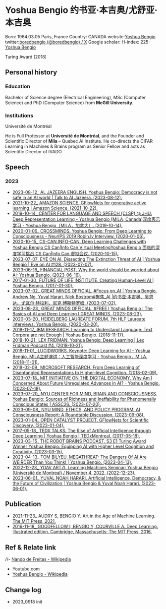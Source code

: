# Yoshua Bengio 约书亚·本吉奥/尤舒亚·本吉奥Born: 1964.03.05 Paris, FranceCountry: CANADAwebsite:[Yoshua Bengio](https://yoshuabengio.org/)twitter:[boredbengio (@boredbengio) / X](https://twitter.com/boredbengio)Google scholar: H-index: 225-[‪Yoshua Bengio‬](https://scholar.google.com/citations?hl=zh-CN&user=kukA0LcAAAAJ&view_op=list_works&sortby=pubdate)Turing Award (2018)## Personal history### EducationBachelor of Science degree (Electrical Engineering), MSc (Computer Science) and PhD (Computer Science) from **McGill University**.### InstitutionsUniversité de MontréalHe is Full Professor at **Université de Montréal**, and the Founder and Scientific Director of **Mila** – Quebec AI Institute. He co-directs the CIFAR Learning in Machines & Brains program as Senior Fellow and acts as Scientific Director of IVADO. ## Speech### 2023- [2023-08-12_ AL JAZEERA ENGLISH. Yoshua Bengio: Democracy is not safe in an AI world | Talk to Al Jazeera. (2023-08-12). ](https://www.youtube.com/watch?v=GL8W6jW9dV4)- [2021-10-22_ AMAZON SCIENCE. GFlowNets for generative active learning | Amazon Science. (2021-10-22). ](https://www.youtube.com/watch?v=2s_GtmofbyU)- [2019-10-14_ CENTER FOR LANGUAGE AND SPEECH (CLSP) @ JHU. Deep Representation Learning - Yoshua Bengio (MILA, Canada)深度表示学习 - Yoshua Bengio（MILA，加拿大）. (2019-10-14). ](https://www.youtube.com/watch?v=-BjJMs8DS-8)- [2020-01-06_ CROSSMINDS. Yoshua Bengio: From Deep Learning to Consciousness - NeurIPS 2019 Robin.ly Interview. (2020-01-06). ](https://www.youtube.com/watch?v=lat0jSpNQoM)- [2020-10-15_ CS-CAN.INFO-CAN. Deep Learning Challenges with Yoshua Bengio   CS Can|Info Can Virtual MeetingYoshua Bengio 面临的深度学习挑战 CS Can|Info Can 虚拟会议. (2020-10-15). ](https://www.youtube.com/watch?v=1tUO166frJ0)- [2023-07-07_ EYE ON AI. Dissecting The Extinction Threat of AI | Yoshua Bengio | Eye on AI #128. (2023-07-07). ](https://www.youtube.com/watch?v=0RknkWgd6Ck)- [2023-06-16_ FINANCIAL POST. Why the world should be worried about AI: Yoshua Bengio. (2023-06-16). ](https://www.youtube.com/watch?v=22hKMfKaIGc)- [2017-01-30_ FUTURE OF LIFE INSTITUTE. Creating Human-Level AI | Yoshua Bengio. (2017-01-30). ](https://www.youtube.com/watch?v=ZHYXp3gJCaI)- [2023-07-02_ GREAT MINDS OFFICIAL. #Focus on_AI | Yoshua Bengio, Andrew Ng, Yuval Harari, Nick Bostrom#聚焦_AI |约书亚·本吉奥、吴恩达、尤瓦尔·赫拉利、尼克·博斯特罗姆. (2023-07-02). ](https://www.youtube.com/watch?v=Xgcz11Tc5I8)- [2023-08-23_ GREAT MINDS OFFICIAL. #FREE I Yoshua Bengio I The Basics of AI and Deep Learning I GREAT MINDS. (2023-08-23). ](https://www.youtube.com/watch?v=KfJSG-Z-7dE)- [2020-03-20_ HEIDELBERG LAUREATE FORUM. 7th HLF Laureate interviews: Yoshua Bengio. (2020-03-20). ](https://www.youtube.com/watch?v=YYufJY-MsQE)- [2018-11-17_ IBM RESEARCH. Learning to Understand Language: Text Corpora are not Enough | Yoshua Bengio. (2018-11-17). ](https://www.youtube.com/watch?v=TDSI_jwEZn8)- [2018-10-21_ LEX FRIDMAN. Yoshua Bengio: Deep Learning | Lex Fridman Podcast #4. (2018-10-21). ](https://www.youtube.com/watch?v=azOmzumh0vQ)- [2018-11-01_ LUCIDWORKS. Keynote: Deep Learning for AI - Yoshua Bengio, MILA主题演讲：人工智能深度学习 - Yoshua Bengio，MILA. (2018-11-01). ](https://www.youtube.com/watch?v=-AoXwZSf6E0)- [2018-02-09_ MICROSOFT RESEARCH. From Deep Learning of Disentangled Representations to Higher-level Cognition. (2018-02-09). ](https://www.youtube.com/watch?v=Yr1mOzC93xs)- [2023-07-18_ MIT INITIATIVE ON THE DIGITAL ECONOMY. Why Am I Concerned About Future Unregulated Advances in AI? - Yoshua Bengio. (2023-07-18). ](https://www.youtube.com/watch?v=p4NG65qxt1s)- [2023-07-20_ NYU CENTER FOR MIND, BRAIN AND CONSCIOUSNESS. Yoshua Bengio: Sources of Richness and Ineffability for Phenomenally Conscious States | ASSC26. (2023-07-20). ](https://www.youtube.com/watch?v=ntVlZ5mpl9o)- [2023-09-08_ NYU MIND, ETHICS, AND POLICY PROGRAM. AI Consciousness Report: A Roundtable Discussion. (2023-09-08). ](https://www.youtube.com/watch?v=-YC-ZhdcVck)- [2023-01-04_ OPEN CATALYST PROJECT. GFlowNets for Scientific Discovery. (2023-01-04). ](https://www.youtube.com/watch?v=q4teTx6eMpY&t=6424s)- [2017-05-18_ TEDX TALKS. The Rise of Artificial Intelligence through Deep Learning | Yoshua Bengio | TEDxMontreal. (2017-05-18). ](https://www.youtube.com/watch?v=uawLjkSI7Mo)- [2023-03-15_ THE ROBOT BRAINS PODCAST. S3 E1 Turing Award Winner Yoshua Bengio: Equipping AI with Higher Level Cognition and Creativity. (2023-03-15). ](https://www.youtube.com/watch?v=wdExmzSfw4g)- [2023-04-13_ TOM BILYEU. MEGATHREAT: The Dangers Of AI Are WEIRDER Than You Think! | Yoshua Bengio. (2023-04-13). ](https://www.youtube.com/watch?v=HGY1vf5H1z4)- [2022-12-23_ YOAV ARTZI. Learning Machines Seminar: Yoshua Bengio (Université de Montreal) / November 4, 2022. (2022-12-23). ](https://www.youtube.com/watch?v=K8LNtTUsiMI)- [2023-06-01_ YUVAL NOAH HARARI. Artificial Intelligence, Democracy, & the Future of Civilization | Yoshua Bengio & Yuval Noah Harari. (2023-06-01). ](https://www.youtube.com/watch?v=TKopbyIPo6Y)## Publication- [2021-11-23_ AUDRY S, BENGIO Y. Art in the Age of Machine Learning. The MIT Press, 2021. ](https://book.douban.com/subject/35690106/)- [2016-11-18_ GOODFELLOW I, BENGIO Y, COURVILLE A. Deep Learning. Illustrated edition. Cambridge, Massachusetts: The MIT Press, 2016. ](https://www.amazon.com/Deep-Learning-Adaptive-Computation-Machine/dp/0262035618/ref=sr_1_1?qid=1695027502&refinements=p_27%3AYoshua+Bengio&s=books&sr=1-1)## Ref & Relate link//- [Nando de Freitas - Wikipedia](https://en.wikipedia.org/wiki/Nando_de_Freitas)- Youtube.com- [Yoshua Bengio - Wikipedia](https://en.wikipedia.org/wiki/Yoshua_Bengio)## Change log- 2023_0918 init